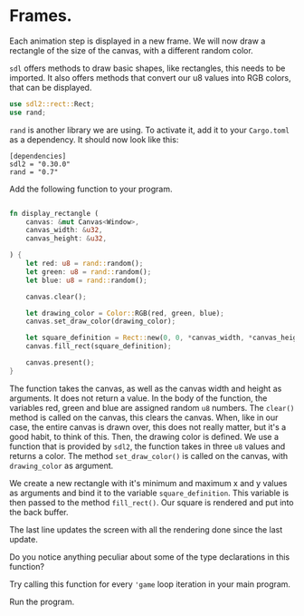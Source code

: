 # Frames.

Each animation step is displayed in a new frame. We will now draw a rectangle of the size of the canvas, with a different random color.

`sdl` offers methods to draw basic shapes, like rectangles, this needs to be imported. It also offers methods that convert our u8 values into RGB colors, that can be displayed.

```rust
use sdl2::rect::Rect;
use rand;

```

`rand` is another library we are using. To activate it, add it to your `Cargo.toml` as a dependency. It should now look like this:

```
[dependencies]
sdl2 = "0.30.0"
rand = "0.7"
```

Add the following function to your program.

```rust

fn display_rectangle (
    canvas: &mut Canvas<Window>,
    canvas_width: &u32,
    canvas_height: &u32,

) {
    let red: u8 = rand::random();
    let green: u8 = rand::random();
    let blue: u8 = rand::random();

    canvas.clear();

    let drawing_color = Color::RGB(red, green, blue);
    canvas.set_draw_color(drawing_color);

    let square_definition = Rect::new(0, 0, *canvas_width, *canvas_height);
    canvas.fill_rect(square_definition);

    canvas.present();
}

```

The function takes the canvas, as well as the canvas width and height as arguments. It does not return a value. In the body of the function, the variables red, green and blue are assigned random `u8` numbers.
The `clear()` method is called on the canvas, this clears the canvas. When, like in our case, the entire canvas is drawn over, this does not really matter, but it's a good habit, to think of this.
Then, the drawing color is defined. We use a function that is provided by `sdl2`, the function takes in three `u8` values and returns a color.
The method `set_draw_color()` is called on the canvas, with `drawing_color` as argument.

We create a new rectangle with it's minimum and maximum x and y values as arguments and bind it to the variable `square_definition`. This variable is then passed to the method `fill_rect()`. Our square is rendered and put into the back buffer.

The last line updates the screen with all the rendering done since the last update.

Do you notice anything peculiar about some of the type declarations in this function?

Try calling this function for every `'game` loop iteration in your main program.

Run the program.
